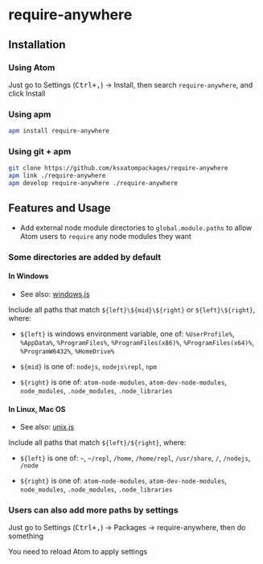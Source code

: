 
# require-anywhere

## Installation

### Using Atom

Just go to Settings (<kbd>Ctrl+,</kbd>) → Install, then search `require-anywhere`, and click Install

### Using apm

```bash
apm install require-anywhere
```

### Using git + apm

```bash
git clone https://github.com/ksxatompackages/require-anywhere
apm link ./require-anywhere
apm develop require-anywhere ./require-anywhere
```

## Features and Usage

 * Add external node module directories to `global.module.paths` to allow Atom users to `require` any node modules they want

### Some directories are added by default

#### In Windows

 * See also: [windows.js](https://github.com/ksxatompackages/require-anywhere/blob/v1.0.0/windows.js)

Include all paths that match `${left}\${mid}\${right}` or `${left}\${right}`, where:

 * `${left}` is windows environment variable, one of: `%UserProfile%`, `%AppData%`, `%ProgramFiles%`, `%ProgramFiles(x86)%`, `%ProgramFiles(x64)%`, `%ProgramW6432%`, `%HomeDrive%`

 * `${mid}` is one of: `nodejs`, `nodejs\repl`, `npm`

 * `${right}` is one of: `atom-node-modules`, `atom-dev-node-modules`, `node_modules`, `.node_modules`, `.node_libraries`

#### In Linux, Mac OS

 * See also: [unix.js](https://github.com/ksxatompackages/require-anywhere/blob/v1.0.0/unix.js)

Include all paths that match `${left}/${right}`, where:

 * `${left}` is one of: `~`, `~/repl`, `/home`, `/home/repl`, `/usr/share`, `/`, `/nodejs`, `/node`

 * `${right}` is one of: `atom-node-modules`, `atom-dev-node-modules`, `node_modules`, `.node_modules`, `.node_libraries`

### Users can also add more paths by settings

Just go to Settings (<kbd>Ctrl+,</kbd>) → Packages → require-anywhere, then do something

You need to reload Atom to apply settings
